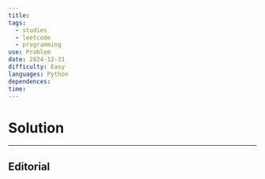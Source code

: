 ```yaml
---
title: 
tags:
  - studies
  - leetcode
  - programming
use: Problem
date: 2024-12-31
difficulty: Easy
languages: Python
dependences: 
time:
---
```


[]()


# Solution



---

## Editorial


